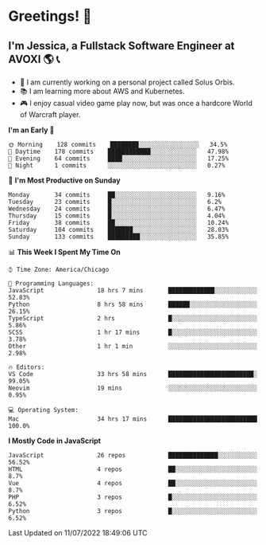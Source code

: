 # Greetings! 🧠

## I'm Jessica, a Fullstack Software Engineer at AVOXI 🌎 📞

- 🌟 I am currently working on a personal project called Solus Orbis.
- 📚 I am learning more about AWS and Kubernetes.
- 🎮 I enjoy casual video game play now, but was once a hardcore World of Warcraft player.

<!--START_SECTION:waka-->
**I'm an Early 🐤** 

```text
🌞 Morning    128 commits    ████████░░░░░░░░░░░░░░░░░   34.5% 
🌆 Daytime    178 commits    ████████████░░░░░░░░░░░░░   47.98% 
🌃 Evening    64 commits     ████░░░░░░░░░░░░░░░░░░░░░   17.25% 
🌙 Night      1 commits      ░░░░░░░░░░░░░░░░░░░░░░░░░   0.27%

```
📅 **I'm Most Productive on Sunday** 

```text
Monday       34 commits     ██░░░░░░░░░░░░░░░░░░░░░░░   9.16% 
Tuesday      23 commits     █░░░░░░░░░░░░░░░░░░░░░░░░   6.2% 
Wednesday    24 commits     █░░░░░░░░░░░░░░░░░░░░░░░░   6.47% 
Thursday     15 commits     █░░░░░░░░░░░░░░░░░░░░░░░░   4.04% 
Friday       38 commits     ██░░░░░░░░░░░░░░░░░░░░░░░   10.24% 
Saturday     104 commits    ███████░░░░░░░░░░░░░░░░░░   28.03% 
Sunday       133 commits    █████████░░░░░░░░░░░░░░░░   35.85%

```


📊 **This Week I Spent My Time On** 

```text
⌚︎ Time Zone: America/Chicago

💬 Programming Languages: 
JavaScript               18 hrs 7 mins       █████████████░░░░░░░░░░░░   52.83% 
Python                   8 hrs 58 mins       ██████░░░░░░░░░░░░░░░░░░░   26.15% 
TypeScript               2 hrs               █░░░░░░░░░░░░░░░░░░░░░░░░   5.86% 
SCSS                     1 hr 17 mins        █░░░░░░░░░░░░░░░░░░░░░░░░   3.78% 
Other                    1 hr 1 min          ░░░░░░░░░░░░░░░░░░░░░░░░░   2.98%

🔥 Editors: 
VS Code                  33 hrs 58 mins      ████████████████████████░   99.05% 
Neovim                   19 mins             ░░░░░░░░░░░░░░░░░░░░░░░░░   0.95%

💻 Operating System: 
Mac                      34 hrs 17 mins      █████████████████████████   100.0%

```

**I Mostly Code in JavaScript** 

```text
JavaScript               26 repos            ██████████████░░░░░░░░░░░   56.52% 
HTML                     4 repos             ██░░░░░░░░░░░░░░░░░░░░░░░   8.7% 
Vue                      4 repos             ██░░░░░░░░░░░░░░░░░░░░░░░   8.7% 
PHP                      3 repos             █░░░░░░░░░░░░░░░░░░░░░░░░   6.52% 
Python                   3 repos             █░░░░░░░░░░░░░░░░░░░░░░░░   6.52%

```



 Last Updated on 11/07/2022 18:49:06 UTC
<!--END_SECTION:waka-->

<!--
**jessikuh/jessikuh** is a ✨ _special_ ✨ repository because its `README.md` (this file) appears on your GitHub profile.

Here are some ideas to get you started:

- 🔭 I’m currently working on ...
- 🌱 I’m currently learning ...
- 👯 I’m looking to collaborate on ...
- 🤔 I’m looking for help with ...
- 💬 Ask me about ...
- 📫 How to reach me: ...
- 😄 Pronouns: ...
- ⚡ Fun fact: ...
-->
